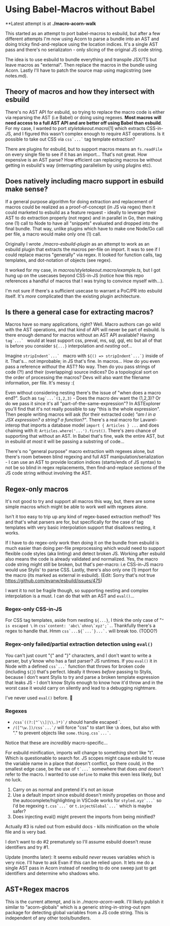 # Using Babel-Macros without Babel

**Latest attempt is at **./macro-acorn-walk**

This started as an attempt to port babel-macros to esbuild, but after a few
different attempts I'm now using Acorn to parse a bundle into an AST and doing
tricky find-and-replace using the location indices. It's a single AST pass and
there's no serializaton - only slicing of the original JS code string.

The idea is to use esbuild to bundle everything and transpile JSX/TS but leave
macros as "external". Then replace the macros in the bundle using Acorn. Lastly
I'll have to patch the source map using magicstring (see notes.md).

## Theory of macros and how they intersect with esbuild

There's no AST API for esbuild, so trying to replace the macro code is either
via reparsing the AST (i.e Babel) or doing using regexes. **Most macros will
need access to a full AST API and are better off using Babel than esbuild**. For
my case, I wanted to port _styletakeout.macro_[1] which extracts CSS-in-JS, and
I figured this wasn't complex enough to require AST operations. Is it possible
to take out CSS via `` css`...` `` tag template extraction?

There are plugins for esbuild, but to support macros means an `fs.readFile` on
every single file to see if it has an import... That's not great. How expensive
is an AST parse? How efficient can replacing macros be without getting in
esbuild's way (interrupting parallelism by using plugins etc).

## Does natively including macro support in esbuild make sense?

If a general purpose algorithm for doing extraction and replacement of macros
could be realized as a proof-of-concept (in JS via regex) then it could marketed
to esbuild as a feature request - ideally to leverage their AST to do extraction
properly (not regex) and in parallel in Go, then making one (1) call to Node to
have all "snippets" evaluated and dropped into the final bundle. That way,
unlike plugins which have to make one Node/Go call per file, a macro would make
only one (1) call.

Originally I wrote _./macro-esbuild-plugin_ as an attempt to work as an esbuild
plugin that extracts the macros per-file on import. It was to see if I could
replace macros "generally" via regex. It looked for function calls, tag
templates, and dot-notation of objects (see regex).

It worked for my case, in _macros/styletakeout.macro/example.ts_, but I got hung
up on the usecases beyond CSS-in-JS (notice how this repo references a handful
of macros that I was trying to convince myself with...).

I'm not sure if there's a sufficient usecase to warrant a PoC/PR into esbuild
itself. It's _more_ complicated than the existing plugin architecture.

## Is there a general case for extracting macros?

Macros have so many applications, right? Well. Macro authors can go wild with
the AST operations, and that kind of API will never be part of esbuild. Is there
enough demand for macros without an AST API available? Having `` tag`...`  ``
would at least support css, preval, ms, sql, gql, etc but all of that is before
you consider `${...}` interpolation and *nesting* oof...

Imagine `` stripIndent`...`  `` macro with ``${() => stripIndent`...`}`` inside
of it. That's... not improbable; in JS that's fine. In macros... How do you even
pass a reference *without* the AST? No way. Then do you pass strings of code
(?!) and their (overlapping) source indices? Do a topological sort on the order
of processing the macros? Devs will also want the filename information, per
file. It's messy :(

Even without considering nesting there's the issue of "when does a macro end?".
Such as `` tag`...`(1,2,3) `` - Does the macro dev want the (1,2,3)? Or do we
pass it since it's all "part-of-the-same-expression"? In ASTExplorer you'll find
that it's not really possible to say "this is the whole expression". Then people
writing macros will ask (for their extracted code) _"am I in a JSX expression? a
string? a function?"_. There's a real macro for Lavarel-interop that imports a
database model `import { Articles } ...` and does chaining with it:
`Articles.where('...').first()`. There's zero chance of supporting that without
an AST. In Babel that's fine, walk the entire AST, but in esbuild *at most* it
will be passing a substring of code...

There's no "general purpose" macro extraction with regexes alone, but there's
room between blind regexing and full AST manipulation/serialization - I can use
an AST to provide location indices (starts/ends of JS syntax) to not be so blind
in regex replacements, then find-and-replace sections of the JS code string
without involving the AST.

## Regex-only macros

It's not good to try and support all macros this way, but, there are some simple
macros which might be able to work well with regexes alone.

Isn't it too easy to trip up any kind of regex-based extraction method? Yes and
that's what parsers are for, but specifically for the case of tag templates with
very basic interpolation support that disallows nesting, it works.

If I have to do regex-only work then doing it on the bundle from esbuild is much
easier than doing per-file preprocessing which would need to support flexible
code styles (aka linting) and detect broken JS. Working after esbuild also means
the code is already validated and normalized. Yes, the macro code string might
still be broken, but that's per-macro: i.e CSS-in-JS macro would use Stylis' to
parse CSS. Lastly, there's also only one (1) import for the macro (its marked as
external in esbuild). (Edit: Sorry that's not true
https://github.com/evanw/esbuild/issues/475)

I want it to not be fragile though, so supporting nesting and complex
interpolation is a must. I can do that with an AST and `eval()`...

### Regex-only CSS-in-JS

For CSS tag templates, aside from nesting `${...}`, I think the only case of "`"
is escaped \` in `` css`content: 'abc\`ohno\`xyz';`. ``. Thankfully there's a
regex to handle that. Hmm `` css`...${`...`}...`. `` will break too. (TODO?)

### Regex-only failed/partial extraction detection using `eval()`

You can't just count "{" and "}" characters, and I don't want to write a parser,
but y'know who has a fast parser? JS runtimes. If you `eval()` it in Node with a
defined `` css`...` `` function that throws for broken code (including `${}`)
that's perfect. Ideally it throws _before_ passing to Stylis, because I don't
want Stylis to try and parse a broken template expression that leaks JS - I
don't know Stylis enough to know how it'd throw and in the worst case it would
carry on silently and lead to a debugging nightmare.

I've never used `eval()` before. 🤞

### Regexes

- `` /css`((?:[^`\\]|\\.)*)`/ `` should handle escaped \`.
- `` /([^\w.])/css`...`/ `` will force "css" to start like `\b` does, but also
  with "." to prevent objects like `` some.thing.css`...` ``.

Notice that these are _incredibly_ macro-specific...

For esbuild minification, imports will change to something short like "t". Which
is questionable to search for. JS scopes might cause esbuild to reuse the
variable name in a place that doesn't conflict, so there could, in the smallest
edge case, be the use of `` t`...` `` somewhere that does _and_ doesn't refer to
the macro. I wanted to use `define` to make this even less likely, but no luck.

1. Carry on as normal and pretend it's not an issue
2. Use a default import since esbuild doesn't minify propeties on those and the
   autocomplete/highlighting in VSCode works for `` styled.xyz`...` `` so I'd be
   regexing `` t.css`...` `` or `` t.injectGlobal`...` `` which is maybe safer?
3. Does injecting eval() might prevent the imports from being minified?

Actually #3 is ruled out from esbuild docs - kills minification on the whole
file and is very bad.

I don't want to do #2 prematurely so I'll assume esbuild doesn't reuse
identifiers and try #1.

Update (months later): It seems esbuild _never_ reuses variables which is very
nice. I'll have to ask Evan if this can be relied upon. It lets me do a single
AST pass in Acorn instead of needing to do one sweep just to get identifiers and
determine who shadows who.

## AST+Regex macros

This is the current attempt, and is in _./macro-acorn-walk_. I'll likely publish
it similar to "acorn-globals" which is a generic string-in-string-out npm
package for detecting global variables from a JS code string. This is
independent of any other tools/bundlers.
